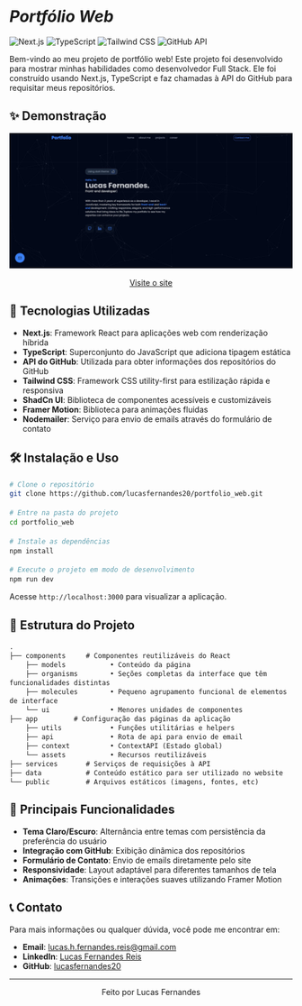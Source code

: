 # ***Portfólio Web***

![Next.js](https://img.shields.io/badge/Next.js-000000?style=for-the-badge&logo=next.js&logoColor=white)
![TypeScript](https://img.shields.io/badge/TypeScript-3178C6?style=for-the-badge&logo=typescript&logoColor=white)
![Tailwind CSS](https://img.shields.io/badge/Tailwind_CSS-38B2AC?style=for-the-badge&logo=tailwind-css&logoColor=white)
![GitHub API](https://img.shields.io/badge/GitHub_API-181717?style=for-the-badge&logo=github&logoColor=white)

Bem-vindo ao meu projeto de portfólio web! Este projeto foi desenvolvido para mostrar minhas habilidades como desenvolvedor Full Stack. Ele foi construído usando Next.js, TypeScript e faz chamadas à API do GitHub para requisitar meus repositórios.

## ✨ Demonstração

<div align="center">
  <img src="./public/images/show.jpg" alt="Preview do site" width="800px" />
  
  [Visite o site](https://lucasfernandes.tech)
</div>

## 🚀 Tecnologias Utilizadas

- **Next.js**: Framework React para aplicações web com renderização híbrida
- **TypeScript**: Superconjunto do JavaScript que adiciona tipagem estática
- **API do GitHub**: Utilizada para obter informações dos repositórios do GitHub
- **Tailwind CSS**: Framework CSS utility-first para estilização rápida e responsiva
- **ShadCn UI**: Biblioteca de componentes acessíveis e customizáveis
- **Framer Motion**: Biblioteca para animações fluidas
- **Nodemailer**: Serviço para envio de emails através do formulário de contato

## 🛠️ Instalação e Uso

```bash
# Clone o repositório
git clone https://github.com/lucasfernandes20/portfolio_web.git

# Entre na pasta do projeto
cd portfolio_web

# Instale as dependências
npm install

# Execute o projeto em modo de desenvolvimento
npm run dev
```

Acesse `http://localhost:3000` para visualizar a aplicação.

## 📁 Estrutura do Projeto

```
.
├── components     # Componentes reutilizáveis do React
    ├── models           • Conteúdo da página
    ├── organisms        • Seções completas da interface que têm funcionalidades distintas
    ├── molecules        • Pequeno agrupamento funcional de elementos de interface
    └── ui               • Menores unidades de componentes
├── app         # Configuração das páginas da aplicação
    ├── utils            • Funções utilitárias e helpers
    ├── api              • Rota de api para envio de email
    ├── context          • ContextAPI (Estado global)
    └── assets           • Recursos reutilizáveis
├── services       # Serviços de requisições à API
├── data           # Conteúdo estático para ser utilizado no website
└── public         # Arquivos estáticos (imagens, fontes, etc)
```

## 🌟 Principais Funcionalidades

- **Tema Claro/Escuro**: Alternância entre temas com persistência da preferência do usuário
- **Integração com GitHub**: Exibição dinâmica dos repositórios
- **Formulário de Contato**: Envio de emails diretamente pelo site
- **Responsividade**: Layout adaptável para diferentes tamanhos de tela
- **Animações**: Transições e interações suaves utilizando Framer Motion

## 📞 Contato

Para mais informações ou qualquer dúvida, você pode me encontrar em:

- **Email**: [lucas.h.fernandes.reis@gmail.com](mailto:lucas.h.fernandes.reis@gmail.com)
- **LinkedIn**: [Lucas Fernandes Reis](https://linkedin.com/in/lucasfernandesreis)
- **GitHub**: [lucasfernandes20](https://github.com/lucasfernandes20)

---

<div align="center">
  <p>Feito por Lucas Fernandes</p>
</div>
